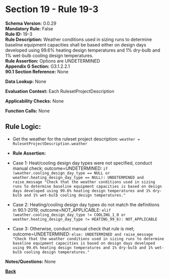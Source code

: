 # Section 19 - Rule 19-3     
**Schema Version:** 0.0.29  
**Mandatory Rule:** False    
**Rule ID:** 19-3     
**Rule Description:** Weather conditions used in sizing runs to determine baseline equipment capacities shall be based either on design days developed using 99.6% heating design temperatures and 1% dry-bulb and 1% wet-bulb cooling design temperatures.    
**Rule Assertion:** Options are UNDETERMINED     
**Appendix G Section:** G3.1.2.2.1      
**90.1 Section Reference:** None  

**Data Lookup:** None  

**Evaluation Context:** Each RulesetProjectDescription

**Applicability Checks:** None  

**Function Calls:**  None

## Rule Logic:
- Get the weather for the ruleset project description: `weather = RulesetProjectDescription.weather`

- **Rule Assertion:**
- Case 1: Heat/cooling design day types were not specified, conduct manual check; outcome=UNDETERMINED: `if (weather.cooling_design_day_type == NULL or weather.heating_design_day_type == NULL): UNDETERMINED and raise_message "Check that the weather conditions used in sizing runs to determine baseline equipment capacities is based on design days developed using 99.6% heating design temperatures and 1% dry-bulb and 1% wet-bulb cooling design temperatures."`
- Case 2: Heating/cooling design day types do not match the definitions in 90.1-2019; outcome=NOT_APPLICABLE: `elif (weather.cooling_design_day_type != COOLING_1_0 or weather.heating_design_day_type != HEATING_99_6): NOT_APPLICABLE`
- Case 3: Otherwise, conduct manual check that rule is met; outcome=UNDETERMINED:  `else: UNDETERMINED and raise_message "Check that the weather conditions used in sizing runs to determine baseline equipment capacities is based on design days developed using 99.6% heating design temperatures and 1% dry-bulb and 1% wet-bulb cooling design temperatures."`  


**Notes/Questions:**  None

**[Back](_toc.md)**